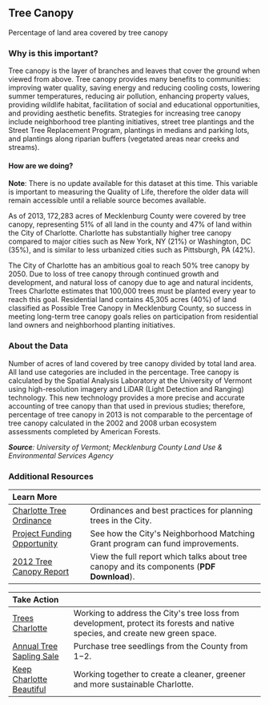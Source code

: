 ## Tree Canopy
Percentage of land area covered by tree canopy

### Why is this important?
Tree canopy is the layer of branches and leaves that cover the ground when viewed from above. Tree canopy provides many benefits to communities: improving water quality, saving energy and reducing cooling costs, lowering summer temperatures, reducing air pollution, enhancing property values, providing wildlife habitat, facilitation of social and educational opportunities, and providing aesthetic benefits. Strategies for increasing tree canopy include neighborhood tree planting initiatives, street tree plantings and the Street Tree Replacement Program, plantings in medians and parking lots, and plantings along riparian buffers (vegetated areas near creeks and streams).

#### How are we doing?
**Note**: There is no update available for this dataset at this time. This variable is important to measuring the Quality of Life, therefore the older data will remain accessible until a reliable source becomes available.

As of 2013, 172,283 acres of Mecklenburg County were covered by tree canopy, representing 51% of all land in the county and 47% of land within the City of Charlotte. Charlotte has substantially higher tree canopy compared to major cities such as New York, NY (21%) or Washington, DC (35%), and is similar to less urbanized cities such as Pittsburgh, PA (42%).

The City of Charlotte has an ambitious goal to reach 50% tree canopy by 2050. Due to loss of tree canopy through continued growth and development, and natural loss of canopy due to age and natural incidents, Trees Charlotte estimates that 100,000 trees must be planted every year to reach this goal. Residential land contains 45,305 acres (40%) of land classified as Possible Tree Canopy in Mecklenburg County, so success in meeting long-term tree canopy goals relies on participation from residential land owners and neighborhood planting initiatives.

### About the Data
Number of acres of land covered by tree canopy divided by total land area. All land use categories are included in the percentage. Tree canopy is calculated by the Spatial Analysis Laboratory at the University of Vermont using high-resolution imagery and LiDAR (Light Detection and Ranging) technology. This new technology provides a more precise and accurate accounting of tree canopy than that used in previous studies; therefore, percentage of tree canopy in 2013 is not comparable to the percentage of tree canopy calculated in the 2002 and 2008 urban ecosystem assessments completed by American Forests.

_**Source**: University of Vermont; Mecklenburg County Land Use & Environmental Services Agency_

### Additional Resources
| Learn More |  |
| :- | :- |
|[Charlotte Tree Ordinance](http://charlottenc.gov/Engineering/LandscapeManagement/Trees/Pages/default.aspx)| Ordinances and best practices for planning trees in the City.
|[Project Funding Opportunity](http://charlottenc.gov/HNS/CE/CommunityInfo/Pages/default.aspx)| See how the City's Neighborhood Matching Grant program can fund improvements.
|[2012 Tree Canopy Report](http://treescharlotte.org/wp-content/uploads/2014/02/TreeCanopy_Report_MecklenburgCountyNC.pdf) | View the full report which talks about tree canopy and its components (**PDF Download**).

| Take Action |  |
| :- | :- |
|[Trees Charlotte](http://www.treescharlotte.org)| Working to address the City's tree loss from development, protect its forests and native species, and create new green space.
|[Annual Tree Sapling Sale](https://www.mecknc.gov/luesa/waterandlandresources/conservation/pages/tree%20seedling%20sale.aspx)|Purchase tree seedlings from the County from $1-$2.
|[Keep Charlotte Beautiful](charlottenc.gov/kcb)| Working together to create a cleaner, greener and more sustainable Charlotte.
